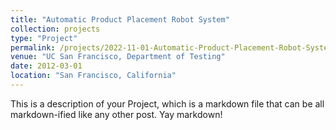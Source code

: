 ```yaml
---
title: "Automatic Product Placement Robot System"
collection: projects
type: "Project"
permalink: /projects/2022-11-01-Automatic-Product-Placement-Robot-System
venue: "UC San Francisco, Department of Testing"
date: 2012-03-01
location: "San Francisco, California"
---
```


This is a description of your Project, which is a markdown file that can be all markdown-ified like any other post. Yay markdown!
